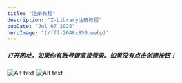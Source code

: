 ```yaml
---
title: "注册教程"
description: "Z-Library注册教程"
pubDate: "Jul 07 2025"
heroImage: "(/fff-2048x850.webp)"
---
```


<h5>打开网址，如果你有账号请直接登录。如果没有点击创建按钮！</h5>

![Alt text](/fff-2048x850.webp)
![Alt text](/c265f6d2-a346-4185-a529-64eaceb111d6-2048x1050.webp)

